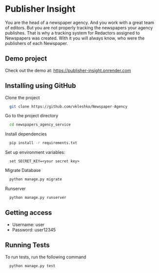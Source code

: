 # Publisher Insight

You are the head of a newspaper agency. And you work with a great team of editors. But you are not properly tracking the newspapers your agency publishes. That is why a tracking system for Redactors assigned to Newspapers was created. With it you will always know, who were the publishers of each Newspaper.

Demo project
--------------------------------
Check out the demo at:
https://publisher-insight.onrender.com

## Installing using GitHub

Clone the project

```bash
  git clone https://github.com/vkleshko/Newspaper-Agency
```

Go to the project directory

```bash
  cd newspapers_agency_service
```

Install dependencies

```bash
  pip install -r requirements.txt
```

Set up environment variables:

```
  set SECRET_KEY=<your secret key>
```

Migrate Database

```bash
  python manage.py migrate
```

Runserver

```bash
  python manage.py runserver
```

## Getting access

- Username: user
- Password: user12345

## Running Tests

To run tests, run the following command

```bash
  python manage.py test
```
